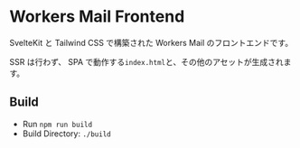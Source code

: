 # Workers Mail Frontend

SvelteKit と Tailwind CSS で構築された Workers Mail のフロントエンドです。  

SSR は行わず、 SPA で動作する`index.html`と、その他のアセットが生成されます。

## Build

- Run `npm run build`
- Build Directory: `./build`
